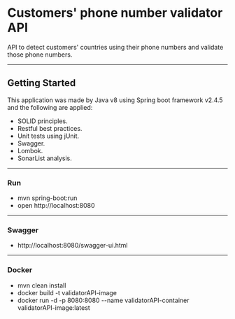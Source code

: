 # Customers' phone number validator API

API to detect customers' countries using their phone numbers and validate those phone numbers.
  
---

## Getting Started

This application was made by Java v8 using Spring boot framework v2.4.5 and the following are applied:

* SOLID principles.
* Restful best practices.
* Unit tests using jUnit.
* Swagger.
* Lombok.
* SonarList analysis.

---
 
### Run

* mvn spring-boot:run
* open http://localhost:8080
   	
---

### Swagger

* http://localhost:8080/swagger-ui.html
   	
---

### Docker 

* mvn clean install
* docker build -t validatorAPI-image
* docker run -d -p 8080:8080 --name validatorAPI-container validatorAPI-image:latest
